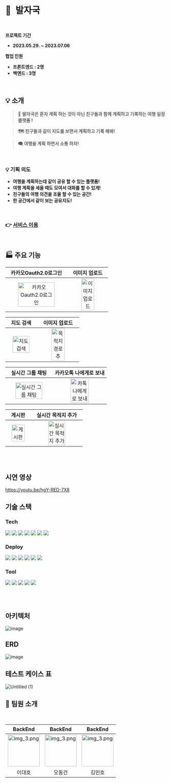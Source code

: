 # 🐾&nbsp; 발자국
<br>

**프로젝트 기간**

- **2023.05.29. ~ 2023.07.06**

**협업 인원**

- **프론트엔드 : 2명**
- **백엔드 : 3명**
<br />

## 💡 소개

> 🌈 **발자국은 혼자 계획 하는 것이 아닌 친구들과 함께 계획하고 기록하는 여행 일정 플랫폼 !**

> **🗺️ 친구들과 같이 지도를 보면서 계획하고  기록 해봐!**

> **🗨️ 여행을 계획 하면서 소통 하자!**

<br>

### 💡 기획 의도

- **여행을 계획하는데 같이 공유 할 수 있는 플랫폼!**
- **여행 계획을 세울 때도 모여서 대화를 할 수 있게!**
- **친구들의 여행 의견을 조율 할 수 있는 공간!**
- **한 공간에서 같이 보는 공유지도!**

<br>

### 👉 [서비스 이용](https://footstep-fe.vercel.app)

<br>

## 🏭 주요 기능
|카카오Oauth2.0로그인|이미지 업로드|
|:--------------:|:--------------:|
| <img src="https://github.com/FootStepteam/footstep_BE/assets/80689135/616c177f-8115-4ce4-8767-08c6ecd01525.gif" alt="카카오Oauth2.0로그인" width=80%> | <img src="https://github.com/FootStepteam/footstep_BE/assets/80689135/075a849b-58a0-4e98-bd88-4034aaac0cef.gif" alt="이미지 업로드" width=60% > |

|지도 검색|이미지 업로드|
|:--------------:|:--------------:|
| <img src="https://github.com/FootStepteam/footstep_BE/assets/80689135/7bc68611-15f8-4f43-8e15-30447616e8db.gif" alt="지도 검색" width=80%> | <img src="https://github.com/FootStepteam/footstep_BE/assets/80689135/bb6dcbf6-6f10-406a-836e-c5fac25778cc.gif" alt="목적지 경로 추" width=60% > |

|실시간 그룹 채팅|카카오톡 나에게로 보내|
|:--------------:|:--------------:|
| <img src="https://github.com/FootStepteam/footstep_BE/assets/80689135/ebb80cab-43cf-453a-9e64-32a38b97f97d.gif" alt="실시간 그룹 채팅" width=80%> | <img src="https://github.com/FootStepteam/footstep_BE/assets/80689135/dbb03112-496e-4f05-9724-e0712383247b.gif" alt="카톡 나에게로 보내" width=60% > |

|게시판|실시간 목적지 추가|
|:--------------:|:--------------:|
| <img src="https://github.com/FootStepteam/footstep_BE/assets/80689135/6d4e9279-cde5-48e6-ae37-da77f54d1412.gif" alt="게시판" width=80%> | <img src=".gif" alt="실시간 목적지 추가" width=60% > |

<br />
<br />

## 시연 영상
https://youtu.be/hgY-RED-7X8
## 기술 스택
### Tech

<img src="https://img.shields.io/badge/Spring Boot-6DB33F?style=for-the-badge&logo=SpringBoot&logoColor=white"/> <img src="https://img.shields.io/badge/Gradle-02303A?style=for-the-badge&logo=Gradle&logoColor=white"/> <img src="https://img.shields.io/badge/Spring Data Jpa-0078D4?style=for-the-badge&logo=&logoColor=white"/>
<img src="https://img.shields.io/badge/Spring Security-6DB33F ?style=for-the-badge&logo=SpringSecurity&logoColor=white"/> <img src="https://img.shields.io/badge/JWT-6DB33F?style=for-the-badge&logo=JsonWebTokens&logoColor=white"/> <img src="https://img.shields.io/badge/OAuth2.0-EB5424?style=for-the-badge&logo=&logoColor=white"/> <img src="https://img.shields.io/badge/MySQL-2AB1AC?style=for-the-badge&logo=MySQL&logoColor=white"/> 

### Deploy

<img src="https://img.shields.io/badge/Nginx-009639?style=for-the-badge&logo=Nginx&logoColor=white"/> <img src="https://img.shields.io/badge/Ubuntu-E95420?style=for-the-badge&logo=Ubuntu&logoColor=white"/> <img src="https://img.shields.io/badge/Amazon EC2-FF9900?style=for-the-badge&logo=AmazonEc2&logoColor=white"/> <img src="https://img.shields.io/badge/Amazon S3-569A31?style=for-the-badge&logo=Amazon S3&logoColor=white"/> <img src="https://img.shields.io/badge/Amazon RDS-527FFF?style=for-the-badge&logo=Amazon RDS&logoColor=white"/>
<img src="https://img.shields.io/badge/Jenkins-D24939?style=for-the-badge&logo=Jenkins&logoColor=white"/> 

### Tool

<img src="https://img.shields.io/badge/IntelliJ IDEA-000000?style=for-the-badge&logo=intellijIdea&logoColor=white"/> <img src="https://img.shields.io/badge/Github-181717?style=for-the-badge&logo=Github&logoColor=white"/> <img src="https://img.shields.io/badge/Notion-000000?style=for-the-badge&logo=notion&logoColor=white"/> <img src="https://img.shields.io/badge/Slack-4A154B?style=for-the-badge&logo=Slack&logoColor=white"/> <img src="https://img.shields.io/badge/Discord-5865F2?style=for-the-badge&logo=Discord&logoColor=white"/>

<br>
<br>

## 아키텍처
![image](https://github.com/FootStepteam/footstep_BE/assets/80689135/476633a0-4722-4499-84ac-674b97711b26)

## ERD
![image](https://github.com/FootStepteam/footstep_BE/assets/80689135/0c01fc59-2f32-4530-b65a-39ef442904dc)


## 테스트 케이스 표
![Untitled (1)](https://github.com/FootStepteam/footstep_BE/assets/80689135/8de2c44d-67bd-44e6-badf-f4256958d127)

## 🍌 팀원 소개
<br>

<div align="left">
  
| BackEnd | BackEnd | BackEnd |
|:-------:|:-------:|:-------:|
| <img alt="img_3.png" height="100" src="https://github.com/FootStepteam/footstep_BE/assets/80689135/2f2f5099-4cd0-416d-8d1e-498a27cfff5a" width="100"/>   | <img alt="img_3.png" height="100" src="https://github.com/FootStepteam/footstep_BE/assets/80689135/3a17d361-890d-454c-970b-95b968c71950" width="100"/> | <img alt="img_3.png" height="100" src="https://github.com/FootStepteam/footstep_BE/assets/80689135/ded80eb4-47e1-4885-b3db-d69a09d65662" width="100"/>    |
|이대호|오동건|김민호|
</div>


